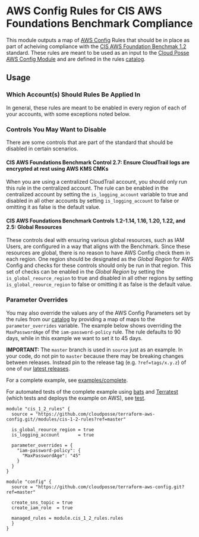 # AWS Config Rules for CIS AWS Foundations Benchmark Compliance

This module outputs a map of [AWS Config](https://aws.amazon.com/config) Rules that should be in place as part of acheiving compliance with the [CIS AWS Foundation Benchmak 1.2](https://www.cisecurity.org/cis-benchmarks/#amazon_web_services) standard. These rules are meant to be used as an input to the [Cloud Posse AWS Config Module](../../) and are defined in the rules [catalog](../../catalog).

## Usage

### Which Account(s) Should Rules Be Applied In

In general, these rules are meant to be enabled in every region of each of your accounts, with some exceptions noted below.

### Controls You May Want to Disable

There are some controls that are part of the standard that should be disabled in certain scenarios.

#### CIS AWS Foundations Benchmark Control 2.7: Ensure CloudTrail logs are encrypted at rest using AWS KMS CMKs

When you are using a centralized CloudTrail account, you should only run this rule in the centralized account. The rule can be enabled in the centralized account by setting the `is_logging_account` variable to true and disabled in all other accounts by setting `is_logging_account` to false or omitting it as false is the default value.

#### CIS AWS Foundations Benchmark Controls 1.2-1.14, 1.16, 1.20, 1.22, and 2.5: Global Resources

These controls deal with ensuring various global resources, such as IAM Users, are configured in a way that aligns with the Benchmark. Since these resources are global, there is no reason to have AWS Config check them in each region. One region should be designated as the _Global Region_ for AWS Config and checks for these controls should only be run in that region. This set of checks can be enabled in the _Global Region_ by setting the `is_global_reource_region` to true and disabled in all other regions by setting `is_global_reource_region` to false or omitting it as false is the default value.

### Parameter Overrides

You may also override the values any of the AWS Config Parameters set by the rules from our [catalog](../../catalog) by providing a map of maps to the `parameter_overrides` variable. The example below shows overriding the `MaxPasswordAge` of the `iam-password-policy` rule. The rule defaults to 90 days, while in this example we want to set it to 45 days.

**IMPORTANT:** The `master` branch is used in `source` just as an example. In your code, do not pin to `master` because there may be breaking changes between releases.
Instead pin to the release tag (e.g. `?ref=tags/x.y.z`) of one of our [latest releases](https://github.com/cloudposse/terraform-aws-config/releases).

For a complete example, see [examples/complete](examples/complete).

For automated tests of the complete example using [bats](https://github.com/bats-core/bats-core) and [Terratest](https://github.com/gruntwork-io/terratest)
(which tests and deploys the example on AWS), see [test](test).

```hcl
module "cis_1_2_rules" {
  source = "https://github.com/cloudposse/terraform-aws-config.git//modules/cis-1-2-rules?ref=master"

  is_global_reource_region = true
  is_logging_account       = true

  parameter_overrides = {
    "iam-password-policy": {
      "MaxPasswordAge": "45"
    }
  }
}

module "config" {
  source = "https://github.com/cloudposse/terraform-aws-config.git?ref=master"

  create_sns_topic = true
  create_iam_role  = true

  managed_rules = module.cis_1_2_rules.rules
  }
}
```
